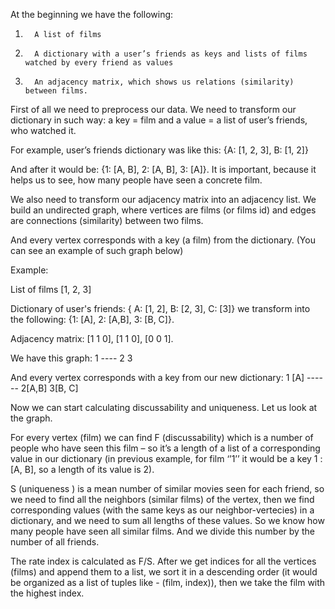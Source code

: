 At the beginning we have the following:

1.       A list of films

2.       A dictionary with a user’s friends as keys and lists of films watched by every friend as values

3.       An adjacency matrix, which shows us relations (similarity) between films.

First of all we need to preprocess our data. We need to transform our dictionary in such way: a key = film and a value = a list of user’s friends, who watched it.

For example, user’s friends dictionary was like this: {A: [1, 2, 3], B: [1, 2]}

And after it would be: {1: [A, B], 2: [A, B], 3: [A]}. It is important, because it helps us to see, how many people have seen a concrete film.

We also need to transform our adjacency matrix into an adjacency list. We build an undirected graph, where vertices are films (or films id) and edges are connections (similarity) between two films.

And every vertex corresponds with a key (a film) from the dictionary. (You can see an example of such graph below)

Example:

List of films [1, 2, 3]

Dictionary of user's friends: { A: [1, 2], B: [2, 3], C: [3]} we transform into the following: {1: [A], 2: [A,B], 3: [B, C]}.

Adjacency matrix: [1 1 0], [1 1 0], [0 0 1].

We have this graph: 1 ---- 2 3

And every vertex corresponds with a key from our new dictionary: 1 [A] ------ 2[A,B] 3[B, C]

Now we can start calculating discussability and uniqueness. Let us look at the graph.

For every vertex (film) we can find F (discussability) which is a number of people who have seen this film – so it’s a length of a list of a corresponding value in our dictionary (in previous example, for film ‘’1’’ it would be a key 1 : [A, B], so a length of its value is 2).

S (uniqueness ) is a mean number of similar movies seen for each friend, so we need to find all the neighbors (similar films) of the vertex, then we find corresponding values (with the same keys as our neighbor-vertecies) in a dictionary, and we need to sum all lengths of these values. So we know how many people have seen all similar films. And we divide this number by the number of all friends.

The rate index is calculated as F/S. After we get indices for all the vertices (films) and append them to a list, we sort  it in a descending order (it would be organized as a list of tuples like - (film, index)), then we take the film with the highest index.
